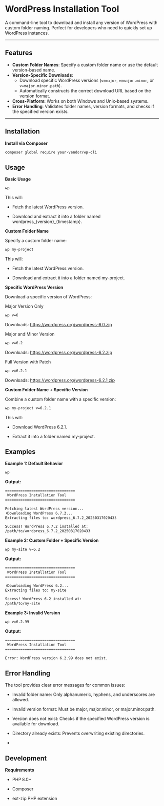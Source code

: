 # WordPress Installation Tool

A command-line tool to download and install any version of WordPress with custom folder naming. Perfect for developers who need to quickly set up WordPress instances.

---

## Features

- **Custom Folder Names**: Specify a custom folder name or use the default version-based name.
- **Version-Specific Downloads**:
  - Download specific WordPress versions (`v=major`, `v=major.minor`, or `v=major.minor.path`).
  - Automatically constructs the correct download URL based on the version format.
- **Cross-Platform**: Works on both Windows and Unix-based systems.
- **Error Handling**: Validates folder names, version formats, and checks if the specified version exists.

---

## Installation


**Install via Composer**

```bash
composer global require your-vendor/wp-cli
```

## Usage

**Basic Usage**

```bash
wp
```

This will:

- Fetch the latest WordPress version.

- Download and extract it into a folder named wordpress_{version}_{timestamp}.

**Custom Folder Name**

Specify a custom folder name:

```bash
wp my-project
```

This will:

- Fetch the latest WordPress version.

- Download and extract it into a folder named my-project.

**Specific WordPress Version**

Download a specific version of WordPress:

Major Version Only
```bash
wp v=6
```

Downloads: https://wordpress.org/wordpress-6.0.zip

Major and Minor Version

```bash
wp v=6.2
```

Downloads: https://wordpress.org/wordpress-6.2.zip

Full Version with Patch

```bash
wp v=6.2.1
```
Downloads: https://wordpress.org/wordpress-6.2.1.zip

**Custom Folder Name + Specific Version**

Combine a custom folder name with a specific version:

```bash
wp my-project v=6.2.1
```

This will:

- Download WordPress 6.2.1.

- Extract it into a folder named my-project.

## Examples

**Example 1: Default Behavior**

```bash
wp
```
**Output:**

```bash
================================
 WordPress Installation Tool
================================

Fetching latest WordPress version...
⬇Downloading WordPress 6.7.2...
Extracting files to: wordpress_6.7.2_20250317020433

Success! WordPress 6.7.2 installed at:
/path/to/wordpress_6.7.2_20250317020433
```

**Example 2: Custom Folder + Specific Version**

```bash
wp my-site v=6.2
```

**Output:**

```bash
================================
 WordPress Installation Tool
================================

⬇Downloading WordPress 6.2...
Extracting files to: my-site

Sccess! WordPress 6.2 installed at:
/path/to/my-site
```

**Example 3: Invalid Version**

```bash
wp v=6.2.99
```

**Output:**

```bash
================================
 WordPress Installation Tool
================================

Error: WordPress version 6.2.99 does not exist.
```

## Error Handling

The tool provides clear error messages for common issues:

- Invalid folder name: Only alphanumeric, hyphens, and underscores are allowed.

- Invalid version format: Must be major, major.minor, or major.minor.path.

- Version does not exist: Checks if the specified WordPress version is available for download.

- Directory already exists: Prevents overwriting existing directories.
- 
## Development

**Requirements**

- PHP 8.0+

- Composer

- ext-zip PHP extension

